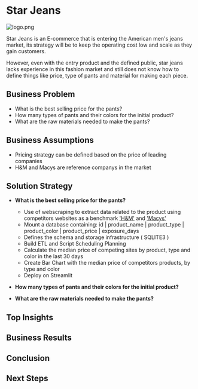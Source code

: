 # Star Jeans
![logo.png](https://raw.githubusercontent.com/pmusachio/star_jeans/main/logo.png)

Star Jeans is an E-commerce that is entering the American men's jeans market, its strategy will be to keep the operating cost low and scale as they gain customers.

However, even with the entry product and the defined public, star jeans lacks experience in this fashion market and still does not know how to define things like price, type of pants and material for making each piece.

## Business Problem
- What is the best selling price for the pants?
- How many types of pants and their colors for the initial product?
- What are the raw materials needed to make the pants?

## Business Assumptions
- Pricing strategy can be defined based on the price of leading companies
- H&M and Macys are reference companys in the market

## Solution Strategy
- **What is the best selling price for the pants?**
    - Use of webscraping to extract data related to the product using competitors websites as a benchmark ['H&M'](https://www2.hm.com/en_us/men/products/jeans.html) and ['Macys'](https://www.macys.com/shop/mens-clothing/mens-jeans?id=11221&edge=hybrid)
    - Mount a database containing: id | product_name | product_type | product_color | product_price | exposure_days
    - Defines the schema and storage infrastructure ( SQLITE3 )
    - Build ETL and Script Scheduling Planning
    - Calculate the median price of competing sites by product, type and color in the last 30 days
    - Create Bar Chart with the median price of competitors products, by type and color
    - Deploy on Streamlit


- **How many types of pants and their colors for the initial product?**


- **What are the raw materials needed to make the pants?**


## Top Insights


## Business Results


## Conclusion


## Next Steps
